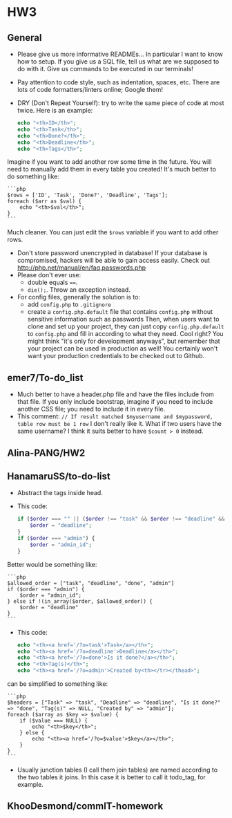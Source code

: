 # HW3

## General
- Please give us more informative READMEs... In particular I want to know how to setup. If you give us a SQL file, tell us what are we supposed to do with it. Give us commands to be executed in our terminals!
- Pay attention to code style, such as indentation, spaces, etc. There are lots of code formatters/linters online; Google them!
- DRY (Don't Repeat Yourself): try to write the same piece of code at most twice. Here is an example:

    ```php
    echo "<th>ID</th>";
    echo "<th>Task</th>";
    echo "<th>Done?</th>";
    echo "<th>Deadline</th>";
    echo "<th>Tags</th>";
    ```

Imagine if you want to add another row some time in the future. You will need to manually add them in every table you created! It's much better to do something like:

    ```php
    $rows = ['ID', 'Task', 'Done?', 'Deadline', 'Tags'];
    foreach ($arr as $val) {
    	echo "<th>$val</th>";
    }
    ```

Much cleaner. You can just edit the `$rows` variable if you want to add other rows.
- Don't store password unencrypted in database! If your database is compromised, hackers will be able to gain access easily. Check out http://php.net/manual/en/faq.passwords.php
- Please don't ever use:
  - double equals `==`.
  - `die();`. Throw an exception instead.
- For config files, generally the solution is to:
  - add `config.php` to `.gitignore`
  - create a `config.php.default` file that contains `config.php` without sensitive information such as passwords
Then, when users want to clone and set up your project, they can just copy `config.php.default` to `config.php` and fill in according to what they need. Cool right? You might think "it's only for development anyways", but remember that your project can be used in production as well! You certainly won't want your production credentials to be checked out to Github.

## emer7/To-do_list
- Much better to have a header.php file and have the files include from that file. If you only include bootstrap, imagine if you need to include another CSS file; you need to include it in every file.
- This comment: `// If result matched $myusername and $mypassword, table row must be 1 row` I don't really like it. What if two users have the same username? I think it suits better to have `$count > 0` instead.

## Alina-PANG/HW2

## HanamaruSS/to-do-list
- Abstract the tags inside head.
- This code:

    ```php
    if ($order === "" || ($order !== "task" && $order !== "deadline" && $order !== "done" && $order !== "admin")) {
    	$order = "deadline";
    }
    if ($order === "admin") {
    	$order = "admin_id";
    }
    ```

Better would be something like:

    ```php
    $allowed_order = ["task", "deadline", "done", "admin"]
    if ($order === "admin") {
    	$order = "admin_id";
    } else if !(in_array($order, $allowed_order)) {
    	$order = "deadline"
    }
    ```

- This code:

    ```php
    echo "<th><a href='/?o=task'>Task</a></th>";
    echo "<th><a href='/?o=deadline'>Deadline</a></th>";
    echo "<th><a href='/?o=done'>Is it done?</a></th>";
    echo "<th>Tag(s)</th>";
    echo "<th><a href='/?o=admin'>Created by<th></tr></thead>";
    ```

can be simplified to something like:

    ```php
    $headers = ["Task" => "task", "Deadline" => "deadline", "Is it done?" => "done", "Tag(s)" => NULL, "Created by" => "admin"];
    foreach ($array as $key => $value) {
    	if ($value === NULL) {
    		echo "<th>$key</th>";
    	} else {
    		echo "<th><a href='/?o=$value'>$key</a></th>";
    	}
    }
    ```

- Usually junction tables (I call them join tables) are named according to the two tables it joins. In this case it is better to call it todo_tag, for example.

## KhooDesmond/commIT-homework
